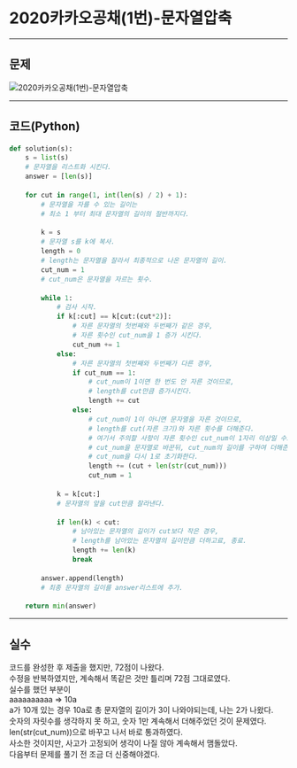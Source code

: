 # 2020카카오공채(1번)-문자열압축

****

## 문제

![2020카카오공채(1번)-문자열압축](/image_file/2020카카오공채(1번)-문자열압축.png)

****

## 코드(Python)
```Python
def solution(s):
    s = list(s)
    # 문자열을 리스트화 시킨다.
    answer = [len(s)]

    for cut in range(1, int(len(s) / 2) + 1):
        # 문자열을 자를 수 있는 길이는
        # 최소 1 부터 최대 문자열의 길이의 절반까지다.

        k = s
        # 문자열 s를 k에 복사.
        length = 0
        # length는 문자열을 잘라서 최종적으로 나온 문자열의 길이.
        cut_num = 1
        # cut_num은 문자열을 자르는 횟수.

        while 1:
            # 검사 시작.
            if k[:cut] == k[cut:(cut*2)]:
                # 자른 문자열의 첫번째와 두번째가 같은 경우,
                # 자른 횟수인 cut_num을 1 증가 시킨다.
                cut_num += 1
            else:
                # 자른 문자열의 첫번째와 두번째가 다른 경우,
                if cut_num == 1:
                    # cut_num이 1이면 한 번도 안 자른 것이므로,
                    # length를 cut만큼 증가시킨다.
                    length += cut
                else:
                    # cut_num이 1이 아니면 문자열을 자른 것이므로,
                    # length를 cut(자른 크기)와 자른 횟수를 더해준다.
                    # 여기서 주의할 사항이 자른 횟수인 cut_num이 1자리 이상일 수도 있으므로,
                    # cut_num을 문자열로 바꾼뒤, cut_num의 길이를 구하여 더해준다.
                    # cut_num을 다시 1로 초기화한다.
                    length += (cut + len(str(cut_num)))
                    cut_num = 1

            k = k[cut:]
            # 문자열의 앞을 cut만큼 잘라낸다.

            if len(k) < cut:
                # 남아있는 문자열의 길이가 cut보다 작은 경우,
                # length를 남아았는 문자열의 길이만큼 더하고료, 종료.
                length += len(k)
                break

        answer.append(length)
        # 최종 문자열의 길이를 answer리스트에 추가.

    return min(answer)
```

****

## 실수
코드를 완성한 후 제출을 했지만, 72점이 나왔다.
<br>수정을 반복하였지만, 계속해서 똑같은 것만 틀리며 72점 그대로였다.
<br>실수를 했던 부분이
<br>aaaaaaaaaa => 10a
<br>a가 10개 있는 경우 10a로 총 문자열의 길이가 3이 나와야되는데, 나는 2가 나왔다.
<br>숫자의 자릿수를 생각하지 못 하고, 숫자 1만 계속해서 더해주었던 것이 문제였다.
<br>len(str(cut_num))으로 바꾸고 나서 바로 통과하였다.
<br>사소한 것이지만, 사고가 고정되어 생각이 나질 않아 계속해서 맴돌았다.
<br>다음부터 문제를 풀기 전 조금 더 신중해야겠다.
